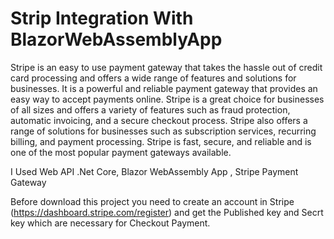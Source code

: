 # Strip Integration With BlazorWebAssemblyApp
Stripe is an easy to use payment gateway that takes the hassle out of credit card processing and offers a wide range of features and solutions for businesses. It is a powerful and reliable payment gateway that provides an easy way to accept payments online. Stripe is a great choice for businesses of all sizes and offers a variety of features such as fraud protection, automatic invoicing, and a secure checkout process. Stripe also offers a range of solutions for businesses such as subscription services, recurring billing, and payment processing. Stripe is fast, secure, and reliable and is one of the most popular payment gateways available.



I Used Web API .Net Core, Blazor WebAssembly App , Stripe Payment Gateway


Before download this project you need to create an account in Stripe (https://dashboard.stripe.com/register) and get the Published key and Secrt key which are necessary for Checkout Payment.

